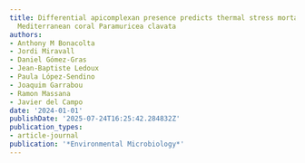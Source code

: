```yaml
---
title: Differential apicomplexan presence predicts thermal stress mortality in the
  Mediterranean coral Paramuricea clavata
authors:
- Anthony M Bonacolta
- Jordi Miravall
- Daniel Gómez-Gras
- Jean-Baptiste Ledoux
- Paula López-Sendino
- Joaquim Garrabou
- Ramon Massana
- Javier del Campo
date: '2024-01-01'
publishDate: '2025-07-24T16:25:42.284832Z'
publication_types:
- article-journal
publication: '*Environmental Microbiology*'
---
```

